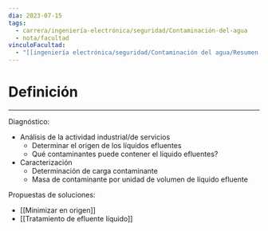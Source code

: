 ```yaml
---
dia: 2023-07-15
tags:
  - carrera/ingeniería-electrónica/seguridad/Contaminación-del-agua
  - nota/facultad
vinculoFacultad:
  - "[[ingeniería electrónica/seguridad/Contaminación del agua/Resumen.md]]"
---
```

# Definición
---
Diagnóstico:
* Análisis de la actividad industrial/de servicios
	* Determinar el origen de los líquidos efluentes
	* Qué contaminantes puede contener el líquido efluentes?
* Caracterización
	* Determinación de carga contaminante
	* Masa de contaminante por unidad de volumen de líquido efluente

Propuestas de soluciones:
* [[Minimizar en origen]] 
* [[Tratamiento de efluente líquido]]